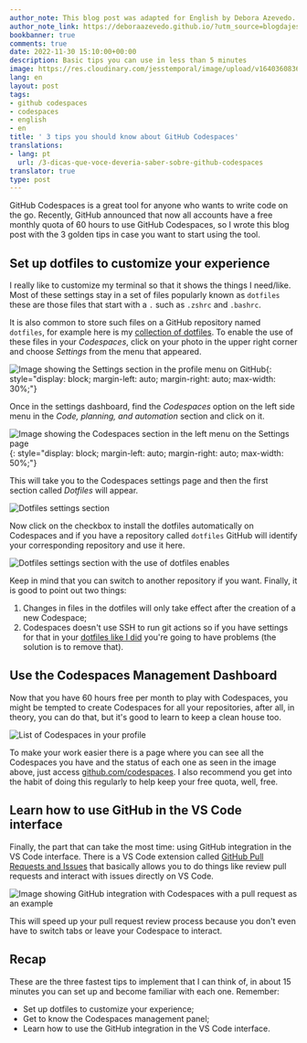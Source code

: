 ```yaml
---
author_note: This blog post was adapted for English by Debora Azevedo.
author_note_link: https://deboraazevedo.github.io/?utm_source=blogdajess
bookbanner: true
comments: true
date: 2022-11-30 15:10:00+00:00
description: Basic tips you can use in less than 5 minutes
image: https://res.cloudinary.com/jesstemporal/image/upload/v1640360836/covers/pro_tip_voc9gk.png
lang: en
layout: post
tags:
- github codespaces
- codespaces
- english
- en
title: ' 3 tips you should know about GitHub Codespaces'
translations:
- lang: pt
  url: /3-dicas-que-voce-deveria-saber-sobre-github-codespaces
translator: true
type: post
---
```


GitHub Codespaces is a great tool for anyone who wants to write code on the go. Recently, GitHub announced that now all accounts have a free monthly quota of 60 hours to use GitHub Codespaces, so I wrote this blog post with the 3 golden tips in case you want to start using the tool.

## Set up dotfiles to customize your experience

I really like to customize my terminal so that it shows the things I need/like. Most of these settings stay in a set of files popularly known as `dotfiles` these are those files that start with a `.` such as `.zshrc` and `.bashrc`.

It is also common to store such files on a GitHub repository named `dotfiles`, for example here is my [collection of dotfiles](http://github.com/jtemporal/dotfiles). To enable the use of these files in your *Codespaces*, click on your photo in the upper right corner and choose *Settings* from the menu that appeared.

![Image showing the Settings section in the profile menu on GitHub](https://res.cloudinary.com/jesstemporal/image/upload/v1669837358/codespaces/github-menu-selected-option-settings_yq0gpb.jpg){: style="display: block; margin-left: auto; margin-right: auto; max-width: 30%;"}

Once in the settings dashboard, find the *Codespaces* option on the left side menu in the *Code, planning, and automation* section and click on it.

![Image showing the Codespaces section in the left menu on the Settings page](https://res.cloudinary.com/jesstemporal/image/upload/v1669837358/codespaces/codespaces-lefthand-side-menu-in-settings_czk5sy.jpg){: style="display: block; margin-left: auto; margin-right: auto; max-width: 50%;"}

This will take you to the Codespaces settings page and then the first section called *Dotfiles* will appear.

![Dotfiles settings section](https://res.cloudinary.com/jesstemporal/image/upload/v1669837358/codespaces/dotfiles-section-on-codespaces-settings_omptlu.jpg)

Now click on the checkbox to install the dotfiles automatically on Codespaces and if you have a repository called `dotfiles` GitHub will identify your corresponding repository and use it here.

![Dotfiles settings section with the use of dotfiles enables](https://res.cloudinary.com/jesstemporal/image/upload/v1669837358/codespaces/dotfiles-section-on-codespaces-settings-configured_mcdp4d.jpg)

Keep in mind that you can switch to another repository if you want. Finally, it is good to point out two things:

1. Changes in files in the dotfiles will only take effect after the creation of a new Codespace;
2. Codespaces doesn't use SSH to run git actions so if you have settings for that in your [dotfiles like I did](https://github.com/jtemporal/dotfiles/blob/7a79829f40d5c62b261f5ffaaa808df9c12a1144/.gitconfig) you're going to have problems (the solution is to remove that).

## Use the Codespaces Management Dashboard

Now that you have 60 hours free per month to play with Codespaces, you might be tempted to create Codespaces for all your repositories, after all, in theory, you can do that, but it's good to learn to keep a clean house too.

![List of Codespaces in your profile](https://res.cloudinary.com/jesstemporal/image/upload/v1669837358/codespaces/github-codespaces-dashboard_lbbvhv.jpg)

To make your work easier there is a page where you can see all the Codespaces you have and the status of each one as seen in the image above, just access [github.com/codespaces](http://github.com/codespaces). I also recommend you get into the habit of doing this regularly to help keep your free quota, well, free.

## Learn how to use GitHub in the VS Code interface

Finally, the part that can take the most time: using GitHub integration in the VS Code interface. There is a VS Code extension called [GitHub Pull Requests and Issues](https://marketplace.visualstudio.com/items?itemName=GitHub.vscode-pull-request-github) that basically allows you to do things like review pull requests and interact with issues directly on VS Code.

![Image showing GitHub integration with Codespaces with a pull request as an example](https://res.cloudinary.com/jesstemporal/image/upload/v1669838059/codespaces/github-vscode-extension-in-action_wnsiub.jpg)

This will speed up your pull request review process because you don't even have to switch tabs or leave your Codespace to interact.

## Recap

These are the three fastest tips to implement that I can think of, in about 15 minutes you can set up and become familiar with each one. Remember:

- Set up dotfiles to customize your experience;
- Get to know the Codespaces management panel;
- Learn how to use the GitHub integration in the VS Code interface.